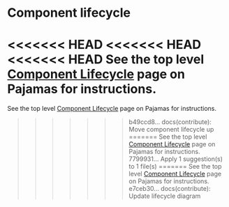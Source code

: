 # Component lifecycle

<<<<<<< HEAD
<<<<<<< HEAD
<<<<<<< HEAD
See the top level [Component Lifecycle](https://design.gitlab.com/contribute/lifecycle/) page on Pajamas for instructions.
=======
See the top level [Component Lifecycle](/contribute/component-lifecycle/) page on Pajamas for instructions.
>>>>>>> b49ccd8... docs(contribute): Move component lifecycle up
=======
See the top level [Component Lifecycle](https://design.gitlab.com/contribute/component-lifecycle/) page on Pajamas for instructions.
>>>>>>> 7799931... Apply 1 suggestion(s) to 1 file(s)
=======
See the top level [Component Lifecycle](https://design.gitlab.com/contribute/lifecycle/) page on Pajamas for instructions.
>>>>>>> e7ceb30... docs(contribute): Update lifecycle diagram
